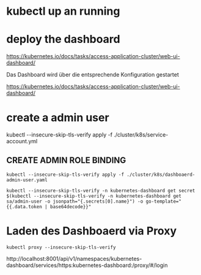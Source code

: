 # kubectl up an running



# deploy the dashboard
https://kubernetes.io/docs/tasks/access-application-cluster/web-ui-dashboard/

Das Dashboard wird über die entsprechende Konfiguration gestartet

https://kubernetes.io/docs/tasks/access-application-cluster/web-ui-dashboard/


# create a admin user
kubectl --insecure-skip-tls-verify apply -f ./cluster/k8s/service-account.yml

## CREATE ADMIN ROLE BINDING
```
kubectl --insecure-skip-tls-verify apply -f ./cluster/k8s/dashboaerd-admin-user.yaml
```


```
kubectl --insecure-skip-tls-verify -n kubernetes-dashboard get secret $(kubectl --insecure-skip-tls-verify -n kubernetes-dashboard get sa/admin-user -o jsonpath="{.secrets[0].name}") -o go-template="{{.data.token | base64decode}}"
```


# Laden des Dashboaerd via Proxy 
```
kubectl proxy --insecure-skip-tls-verify
```

http://localhost:8001/api/v1/namespaces/kubernetes-dashboard/services/https:kubernetes-dashboard:/proxy/#/login